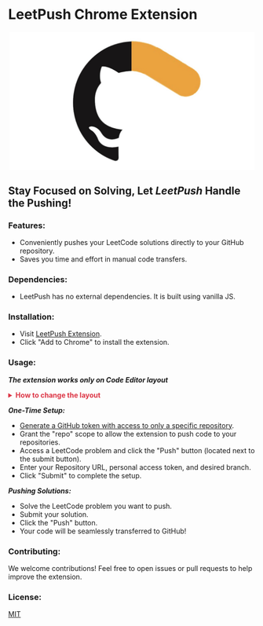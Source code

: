 # LeetPush Chrome Extension

<div style="width: 100%; display: flex; justify-content: center">
	<img alt="logo.jpeg" src="assets/logo.jpeg" width="500"/>
</div>

## Stay Focused on Solving, Let _LeetPush_ Handle the Pushing!

### Features:

- Conveniently pushes your LeetCode solutions directly to your GitHub
	repository.
- Saves you time and effort in manual code transfers.

### Dependencies:

- LeetPush has no external dependencies. It is built using vanilla JS.

### Installation:

- Visit [LeetPush Extension]().
- Click "Add to Chrome" to install the extension.

### Usage:

**_The extension works only on Code Editor layout_**


<details>
    <summary style="font-size: 14px; font-weight: bold; color: #dc3545">How to change the layout</summary>
    <img alt="step-1" src="assets/1.png"/>
		<br>
		<br>
    <img alt="step-2" src="assets/2.png"/>
		<br>
		<br>
    <img alt="step-3" src="assets/3.png"/>
</details>

**_One-Time Setup:_**

- [Generate a GitHub token with access to only a specific repository](https://scribehow.com/shared/Generating_a_personal_access_token_on_GitHub__PUPxxuxIRQmlg1MUE-2zig).
- Grant the "repo" scope to allow the extension to push code to your
	repositories.
- Access a LeetCode problem and click the "Push" button (located next to the
	submit button).
- Enter your Repository URL, personal access token, and desired branch.
- Click "Submit" to complete the setup.

**_Pushing Solutions:_**

- Solve the LeetCode problem you want to push.
- Submit your solution.
- Click the "Push" button.
- Your code will be seamlessly transferred to GitHub!

### Contributing:

We welcome contributions! Feel free to open issues or pull requests to help
improve the extension.

### License:

[MIT](LICENSE)

